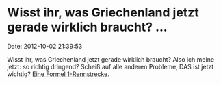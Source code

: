Wisst ihr, was Griechenland jetzt gerade wirklich braucht? \...
===============================================================

Date: 2012-10-02 21:39:53

Wisst ihr, was Griechenland jetzt gerade wirklich braucht? Also ich
meine jetzt: so richtig dringend? Scheiß auf alle anderen Probleme, DAS
ist jetzt wichtig? [Eine Formel
1-Rennstrecke](http://www.telegraph.co.uk/finance/financialcrisis/9580361/Greece-to-spend-almost-100m-on-building-F1-track.html).
